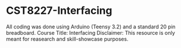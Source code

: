 # CST8227-Interfacing
All coding was done using Arduino (Teensy 3.2) and a standard 20 pin breadboard. 
Course Title: Interfacing
Disclaimer: This resource is only meant for reasearch and skill-showcase purposes.
